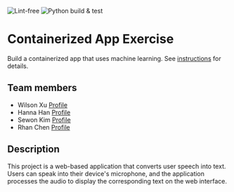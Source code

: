 ![Lint-free](https://github.com/software-students-fall2024/4-containers-thecoders3/actions/workflows/lint.yml/badge.svg)
![Python build & test](https://github.com/software-students-fall2024/4-containers-thecoders3/actions/workflows/build.yaml/badge.svg)

# Containerized App Exercise

Build a containerized app that uses machine learning. See [instructions](./instructions.md) for details.

## Team members

* Wilson Xu [Profile](https://github.com/wilsonxu101)
* Hanna Han [Profile](https://github.com/HannaHan2)
* Sewon Kim [Profile](https://github.com/SewonKim0)
* Rhan Chen [Profile](https://github.com/xc528)

## Description

This project is a web-based application that converts user speech into text. Users can speak into their device's microphone, and the application processes the audio to display the corresponding text on the web interface.